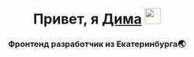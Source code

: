 <h1 align="center">Привет, я <a href="https://t.me/dima_gorbusha" target="_blank">Дима</a> 
<img src="https://github.com/blackcater/blackcater/raw/main/images/Hi.gif" width="32" height="32"/></h1>
<h3 align='center'>Фронтенд разработчик из Екатеринбурга🌏</h3>
